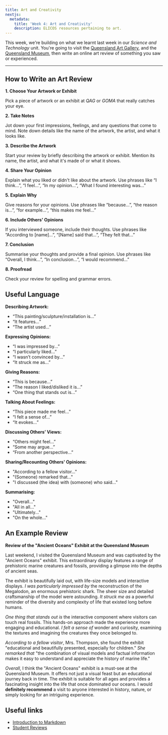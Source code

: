 ```yaml
---
title: Art and Creativity
nextjs:
  metadata:
    title: 'Week 4: Art and Creativity'
    description: ELICOS resources pertaining to art.
---
```


This week, we're building on what we learnt last week in our _Science and Technology_ unit. You're going to visit the [Queensland Art Gallery](https://www.qagoma.qld.gov.au/), and the [Queensland Museum](https://www.museum.qld.gov.au/kurilpa/), then write an online art review of something you saw or experienced.

---

## How to Write an Art Review

**1. Choose Your Artwork or Exhibit**

Pick a piece of artwork or an exhibit at _QAG_ or _GOMA_ that really catches your eye.

**2. Take Notes**

Jot down your first impressions, feelings, and any questions that come to mind. Note down details like the name of the artwork, the artist, and what it looks like.

**3. Describe the Artwork**

Start your review by briefly describing the artwork or exhibit. Mention its name, the artist, and what it's made of or what it shows.

**4. Share Your Opinion**

Explain what you liked or didn't like about the artwork. Use phrases like “I think...”, “I feel...”, “In my opinion...”, “What I found interesting was...”

**5. Explain Why**

Give reasons for your opinions. Use phrases like “because...”, “the reason is...”, “for example...”, “this makes me feel...”

**6. Include Others' Opinions**

If you interviewed someone, include their thoughts. Use phrases like “According to [name]...”, “[Name] said that...”, “They felt that...”

**7. Conclusion**

Summarise your thoughts and provide a final opinion. Use phrases like “Overall, I think...”, “In conclusion...”, “I would recommend...”

**8. Proofread**

Check your review for spelling and grammar errors.

## Useful Language

**Describing Artwork:**

- “This painting/sculpture/installation is...”
- “It features...”
- “The artist used...”

**Expressing Opinions:**

- “I was impressed by...”
- “I particularly liked...”
- “I wasn’t convinced by...”
- “It struck me as...”

**Giving Reasons:**

- “This is because...”
- “The reason I liked/disliked it is...”
- “One thing that stands out is...”

**Talking About Feelings:**

- “This piece made me feel...”
- “I felt a sense of...”
- “It evokes...”

**Discussing Others’ Views:**

- “Others might feel...”
- “Some may argue...”
- “From another perspective...”

**Sharing/Recounting Others' Opinions:**

- "According to a fellow visitor..."
- "(Someone) remarked that..."
- "I discussed (the idea) with (someone) who said..."

**Summarising:**

- "Overall..."
- "All in all..."
- "Ultimately..."
- "On the whole..."

## An Example Review

**Review of the "Ancient Oceans" Exhibit at the Queensland Museum**

Last weekend, I visited the Queensland Museum and was captivated by the "Ancient Oceans" exhibit. This extraordinary display features a range of prehistoric marine creatures and fossils, providing a glimpse into the depths of ancient seas.

The exhibit is beautifully laid out, with life-size models and interactive displays. _I was particularly impressed by_ the reconstruction of the Megalodon, an enormous prehistoric shark. The sheer size and detailed craftsmanship of the model were astounding. _It struck me as_ a powerful reminder of the diversity and complexity of life that existed long before humans.

_One thing that stands out is_ the interactive component where visitors can touch real fossils. This hands-on approach made the experience more engaging and educational. _I felt a sense of_ wonder and curiosity, examining the textures and imagining the creatures they once belonged to.

_According to a fellow visitor_, Mrs. Thompson, she found the exhibit "educational and beautifully presented, especially for children." _She remarked that_ "the combination of visual models and factual information makes it easy to understand and appreciate the history of marine life."

_Overall_, I think the "Ancient Oceans" exhibit is a must-see at the Queensland Museum. It offers not just a visual feast but an educational journey back in time. The exhibit is suitable for all ages and provides a fascinating insight into the life that once dominated our oceans. I would **definitely recommend** a visit to anyone interested in history, nature, or simply looking for an intriguing experience.

## Useful links

- [Introduction to Markdown](markdown/)
- [Student Reviews](reviews/)
